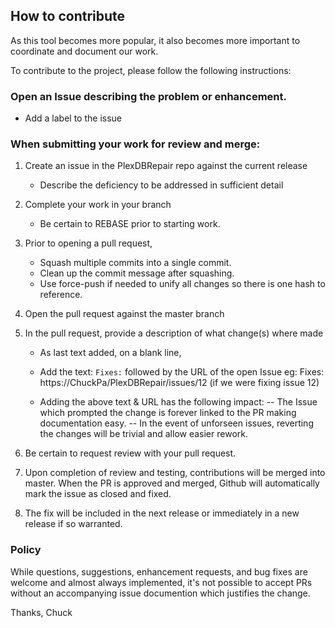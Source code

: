
## How to contribute

As this tool becomes more popular, it also becomes more important to coordinate and document our work.

To contribute to the project,  please follow the following instructions:

### Open an Issue describing the problem or enhancement.
  - Add a label to the issue

### When submitting your work for review and merge:

1. Create an issue in the PlexDBRepair repo against the current release
   - Describe the deficiency to be addressed in sufficient detail

2. Complete your work in your branch
   - Be certain to REBASE prior to starting work.

3. Prior to opening a pull request,
   - Squash multiple commits into a single commit.
   - Clean up the commit message after squashing.
   - Use force-push if needed to unify all changes so there is one hash to reference.

4. Open the pull request against the master branch

5. In the pull request, provide a description of what change(s) where made
   - As last text added, on a blank line,
   - Add the text:   `Fixes:`  followed by the URL of the open Issue
     eg:   Fixes:   https://ChuckPa/PlexDBRepair/issues/12    (if we were fixing issue 12)

   - Adding the above text & URL has the following impact:
   -- The Issue which prompted the change is forever linked to the PR making documentation easy.
   -- In the event of unforseen issues,  reverting the changes will be trivial and allow easier rework.

6. Be certain to request review with your pull request.

7. Upon completion of review and testing, contributions will be merged into master.
   When the PR is approved and merged,  Github will automatically mark the issue as closed and fixed.

8. The fix will be included in the next release or immediately in a new release if so warranted.


### Policy

While questions, suggestions, enhancement requests, and bug fixes are welcome and almost always implemented,
it's not possible to accept PRs without an accompanying issue documention which justifies the change.

Thanks,
Chuck

